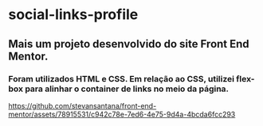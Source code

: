 # social-links-profile
## Mais um projeto desenvolvido do site Front End Mentor.
### Foram utilizados HTML e CSS. Em relação ao CSS, utilizei flex-box para alinhar o container de links no meio da página.

https://github.com/stevansantana/front-end-mentor/assets/78915531/c942c78e-7ed6-4e75-9d4a-4bcda6fcc293

